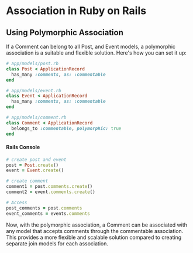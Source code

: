 # Association in Ruby on Rails

## Using Polymorphic Association

If a Comment can belong to all Post, and Event models, a polymorphic association is a suitable and flexible solution. Here's how you can set it up:
```ruby
# app/models/post.rb
class Post < ApplicationRecord
  has_many :comments, as: :commentable
end

# app/models/event.rb
class Event < ApplicationRecord
  has_many :comments, as: :commentable
end

# app/models/comment.rb
class Comment < ApplicationRecord
  belongs_to :commentable, polymorphic: true
end

```

#### Rails Console
```ruby
# create post and event
post = Post.create()
event = Event.create()

# create comment
comment1 = post.comments.create()
comment2 = event.comments.create()

# Access
post_comments = post.comments
event_comments = events.comments
```

Now, with the polymorphic association, a Comment can be associated with any model that accepts comments through the commentable association. This provides a more flexible and scalable solution compared to creating separate join models for each association.
